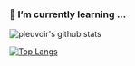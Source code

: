 ### 🌱 I’m currently learning ...

![pleuvoir's github stats](https://github-readme-stats.vercel.app/api?username=pleuvoir&show_icons=true&theme=highcontrast)

[![Top Langs](https://github-readme-stats.vercel.app/api/top-langs/?username=pleuvoir&hide=html&theme=highcontrast)](https://github.com/pleuvoir/github-readme-stats)

<!--
**pleuvoir/pleuvoir** is a ✨ _special_ ✨ repository because its `README.md` (this file) appears on your GitHub profile.

Here are some ideas to get you started:

- 🔭 I’m currently working on ...
- 🌱 I’m currently learning ...
- 👯 I’m looking to collaborate on ...
- 🤔 I’m looking for help with ...
- 💬 Ask me about ...
- 📫 How to reach me: ...
- 😄 Pronouns: ...
- ⚡ Fun fact: ...
-->
